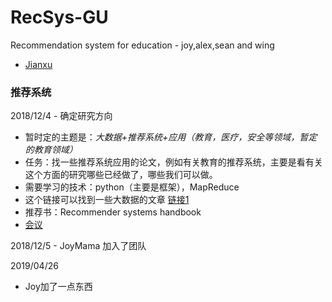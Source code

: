 ﻿# RecSys-GU
Recommendation system for education - joy,alex,sean and wing

- [Jianxu](./Sean/daliy.md)

### 推荐系统

2018/12/4 - 确定研究方向

- 暂时定的主题是：*大数据+推荐系统+应用（教育，医疗，安全等领域，暂定的教育领域）*
- 任务：找一些推荐系统应用的论文，例如有关教育的推荐系统，主要是看有关这个方面的研究哪些已经做了，哪些我们可以做。
- 需要学习的技术：python（主要是框架），MapReduce
- 这个链接可以找到一些大数据的文章
[链接1](https://www.linkedin.com/pulse/100-open-source-big-data-architecture-papers-anil-madan)
- 推荐书：Recommender systems handbook
- [会议](https://recsys.acm.org/)

2018/12/5 - JoyMama 加入了团队

2019/04/26
- Joy加了一点东西

